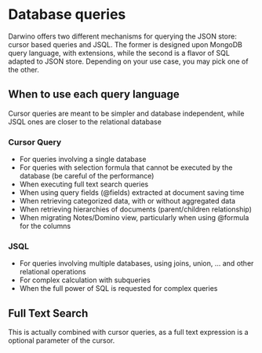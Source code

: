 # Database queries
Darwino offers two different mechanisms for querying the JSON store: cursor based queries and JSQL. The former is designed upon MongoDB query language, with extensions, while the second is a flavor of SQL adapted to JSON store. Depending on your use case, you may pick one of the other.

## When to use each query language
Cursor queries are meant to be simpler and database independent, while JSQL ones are closer to the relational database

### Cursor Query
- For queries involving a single database
- For queries with selection formula that cannot be executed by the database (be careful of the performance)
- When executing full text search queries
- When using query fields (@fields) extracted at document saving time
- When retrieving categorized data, with or without aggregated data
- When retrieving hierarchies of documents (parent/children relationship)
- When migrating Notes/Domino view, particularly when using @formula for the columns

### JSQL
- For queries involving multiple databases, using joins, union, ... and other relational operations
- For complex calculation with subqueries
- When the full power of SQL is requested for complex queries

## Full Text Search
This is actually combined with cursor queries, as a full text expression is a optional parameter of the cursor.
